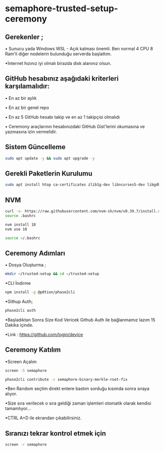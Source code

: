 # semaphore-trusted-setup-ceremony

## Gerekenler ;

• Sunucu yada Windows WSL - Açık kalması önemli. Ben normal 4 CPU 8 Ram'li diğer nodelerin bulunduğu serverda başlattım.

•İnternet hızınız iyi olmalı birazda disk alanınız olsun.



## GitHub hesabınız aşağıdaki kriterleri karşılamalıdır:

• En az bir aylık

• En az bir genel repo

• En az 5 GitHub hesabı takip ve en az 1 takipçisi olmalıdı

• Ceremony araçlarının hesabınızdaki GitHub Gist'lerini okumasına ve yazmasına izin vermelidir.

## Sistem Güncelleme

```bash
sudo apt update -y && sudo apt upgrade -y
```

## Gerekli Paketlerin Kurulumu

```bash
sudo apt install htop ca-certificates zlib1g-dev libncurses5-dev libgdbm-dev libnss3-dev tmux iptables curl nvme-cli git wget make jq libleveldb-dev build-essential pkg-config ncdu tar clang bsdmainutils lsb-release libssl-dev libreadline-dev libffi-dev jq gcc screen file unzip lz4 -y
```

## NVM
```bash
curl -o- https://raw.githubusercontent.com/nvm-sh/nvm/v0.39.7/install.sh | bash
source .bashrc
````

```bash
nvm install 18 
nvm use 18
```

```bash
source ~/.bashrc
```


## Ceremony Adımları

• Dosya Oluşturma ;
```bash
mkdir ~/trusted-setup && cd ~/trusted-setup
```

•CLI İndirme
```bash
npm install -g @p0tion/phase2cli
```

•Githup Auth;
```bash
phase2cli auth
```

•Başladıktan Sonra Size Kod Vericek Github Auth ile bağlanmamız lazım 15 Dakika içinde.

•Link : https://github.com/login/device

## Ceremony Katılım

•Screen Açalım
```bash
screen -S semaphore
```

```bash
phase2cli contribute -c semaphore-binary-merkle-root-fix
```

•Ben Random seçtim direkt entere bastım sorduğu kısımda sonra sıraya alıyor.

•Size sıra verilecek o sıra geldiği zaman işlemleri otomatik olarak kendisi tamamlıyor...

•CTRL A+D ile ekrandan çıkabilirsiniz.

## Sıranızı tekrar kontrol etmek için

```bash
screen -r semaphore
```



